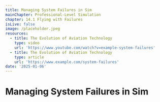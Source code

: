 ```yaml
---
title: Managing System Failures in Sim
mainChapter: Professional-Level Simulation
chapter: 14.1 Flying with Failures
isLive: false
image: /placeholder.jpeg
resources:
  - title: The Evolution of Aviation Technology
    type: video
    url: 'https://www.youtube.com/watch?v=example-system-failures'
  - title: The Evolution of Aviation Technology
    type: article
    url: 'https://www.example.com/system-failures'
date: '2025-01-06'
---
```


# Managing System Failures in Sim
